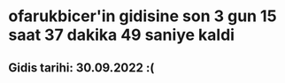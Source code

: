 # ofarukbicer'in gidisine son 3 gun 15 saat 37 dakika 49 saniye kaldi

## Gidis tarihi: 30.09.2022 :(